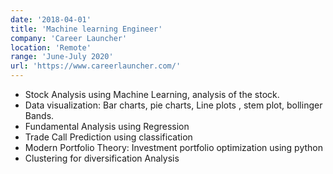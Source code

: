 ```yaml
---
date: '2018-04-01'
title: 'Machine learning Engineer'
company: 'Career Launcher'
location: 'Remote'
range: 'June-July 2020'
url: 'https://www.careerlauncher.com/'
---
```


- Stock Analysis using Machine Learning,  analysis of the stock.
- Data visualization: Bar charts, pie charts, Line plots , stem plot, bollinger Bands.
- Fundamental Analysis using Regression
- Trade Call Prediction using classification
- Modern Portfolio Theory:  Investment portfolio optimization using python
- Clustering for diversification Analysis